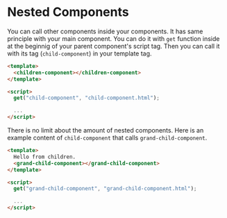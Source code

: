 # Nested Components

You can call other components inside your components. It has same principle with your main component. You can do it with `get` function inside at the beginnig of your parent component's script tag. Then you can call it with its tag (`child-component`) in your template tag.


```html
<template>
  <children-component></children-component>
</template>

<script>
  get("child-component", "child-component.html");

  ...
</script>
```

There is no limit about the amount of nested components. Here is an example content of `child-component` that calls `grand-child-component`.

```html
<template>
  Hello from children.
  <grand-child-component></grand-child-component>
</template>

<script>
  get("grand-child-component", "grand-child-component.html");

  ...
</script>
```